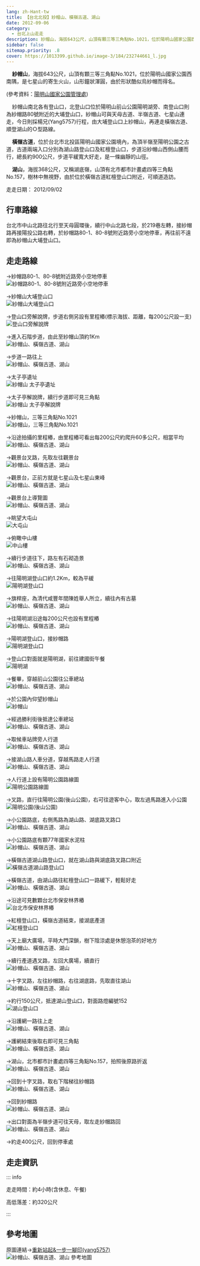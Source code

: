 ```yaml
---
lang: zh-Hant-tw
title: 【台北北投】紗帽山、橫嶺古道、湖山
date: 2012-09-06
category: 
  - 台北上山走走
description: 紗帽山，海拔643公尺，山頂有顆三等三角點No.1021，位於陽明山國家公園西南隅，是七星山的寄生火山，山形鐘狀渾圓，由於形狀酷似烏紗帽而得名。紗帽山南北各有登山口，北登山口位於陽明山前山公園陽明湖旁、南登山口則為紗帽路80號附近的大埔登山口，紗帽山可與天母古道、半嶺古道、七星山連走，今日則採楊兄(Yang5757)行程，由大埔登山口上紗帽山，再連走橫嶺古道、順登湖山的Ｏ型路線。
sidebar: false
sitemap.priority: .8
cover: https://1013399.github.io/image-3/184/232744661_l.jpg
---
```


    **紗帽山**，海拔643公尺，山頂有顆三等三角點No.1021，位於陽明山國家公園西南隅，是七星山的寄生火山，山形鐘狀渾圓，由於形狀酷似烏紗帽而得名。

(參考資料：[陽明山國家公園管理處](http://www.ymsnp.gov.tw/nweb/index.php?option=com_linemap&view=linemap&id=19&Itemid=132))  

    紗帽山南北各有登山口，北登山口位於陽明山前山公園陽明湖旁、南登山口則為紗帽路80號附近的大埔登山口，紗帽山可與天母古道、半嶺古道、七星山連走，今日則採楊兄(Yang5757)行程，由大埔登山口上紗帽山，再連走橫嶺古道、順登湖山的Ｏ型路線。  

<!-- more -->

    **橫嶺古道**，位於台北市北投區陽明山國家公園境內，為頂半嶺至陽明公園之古道，古道兩端入口分別為湖山路登山口及紅檀登山口，步道沿紗帽山西側山腰而行，總長約900公尺，步道平緩寬大好走，是一條幽靜的山徑。  

    **湖山**，海拔368公尺，又稱湖底嶺，山頂有北市都市計畫處四等三角點No.157，樹林中無視野，由於位於橫嶺古道紅檀登山口附近，可順道造訪。

走走日期： 2012/09/02

## 行車路線 
台北市中山北路往北行至天母圓環後，續行中山北路七段，於219巷左轉，接紗帽路再接陽投公路右轉，於紗帽路80-1、80-8號附近路旁小空地停車，再往前不遠即為紗帽山大埔登山口。

## 走走路線
→紗帽路80-1、80-8號附近路旁小空地停車  
![紗帽路80-1、80-8號附近路旁小空地停車](https://1013399.github.io/image-3/184/232744544_l.jpg)

→紗帽山大埔登山口  
![紗帽山大埔登山口](https://1013399.github.io/image-3/184/232744620_l.jpg)

→登山口旁解說牌，步道右側另設有里程樁(標示海拔、距離，每200公尺設一支)  
![登山口旁解說牌](https://1013399.github.io/image-3/184/232744631_l.jpg)

→進入石階步道，由此至紗帽山頂約1Km  
![紗帽山、橫嶺古道、湖山](https://1013399.github.io/image-3/184/232744633_l.jpg)

→步道一路往上  
![紗帽山、橫嶺古道、湖山](https://1013399.github.io/image-3/184/232744638_l.jpg)

→太子亭遺址  
![紗帽山 太子亭遺址](https://1013399.github.io/image-3/184/232744642_l.jpg)

→太子亭解說牌，續行步道即可見三角點  
![紗帽山 太子亭解說牌](https://1013399.github.io/image-3/184/232744645_l.jpg)

→紗帽山，三等三角點No.1021  
![紗帽山，三等三角點No.1021](https://1013399.github.io/image-3/184/232744647_l.jpg)

→沿途拍攝的里程樁，由里程樁可看出每200公尺約爬升60多公尺，相當平均  
![紗帽山、橫嶺古道、湖山](https://1013399.github.io/image-3/184/232744626_l.jpg)

→觀景台叉路，先取左往觀景台  
![紗帽山、橫嶺古道、湖山](https://1013399.github.io/image-3/184/232744649_l.jpg)

→觀景台，正前方就是七星山及七星山東峰  
![紗帽山、橫嶺古道、湖山](https://1013399.github.io/image-3/184/232744661_l.jpg)

→觀景台上導覽圖  
![紗帽山、橫嶺古道、湖山](https://1013399.github.io/image-3/184/232744669_l.jpg)

→眺望大屯山  
![大屯山](https://1013399.github.io/image-3/184/232744666_l.jpg)

→俯瞰中山樓  
![中山樓](https://1013399.github.io/image-3/184/232744673_l.jpg)

→續行步道往下，路左有石砌造景  
![紗帽山、橫嶺古道、湖山](https://1013399.github.io/image-3/184/232744676_l.jpg)

→往陽明湖登山口約1.2Km，較為平緩  
![陽明湖登山口](https://1013399.github.io/image-3/184/232744681_l.jpg)

→旗桿座，為清代咸豐年間陳姓舉人所立，續往內有古墓  
![紗帽山、橫嶺古道、湖山](https://1013399.github.io/image-3/184/232744690_l.jpg)

→往陽明湖沿途每200公尺也設有里程樁  
![紗帽山、橫嶺古道、湖山](https://1013399.github.io/image-3/184/232744695_l.jpg)

→陽明湖登山口，接紗帽路  
![陽明湖登山口](https://1013399.github.io/image-3/184/232744701_l.jpg)

→登山口對面就是陽明湖，前往建國街午餐  
![陽明湖](https://1013399.github.io/image-3/184/232744713_l.jpg)

→餐畢，穿越前山公園往公車總站  
![紗帽山、橫嶺古道、湖山](https://1013399.github.io/image-3/184/232744717_l.jpg)

→於公園內仰望紗帽山  
![紗帽山](https://1013399.github.io/image-3/184/232744720_l.jpg)

→經過勝利街後抵達公車總站  
![紗帽山、橫嶺古道、湖山](https://1013399.github.io/image-3/184/232744722_l.jpg)

→取候車站牌旁人行道  
![紗帽山、橫嶺古道、湖山](https://1013399.github.io/image-3/184/232744723_l.jpg)

→接湖山路人車分道，穿越馬路走人行道  
![紗帽山、橫嶺古道、湖山](https://1013399.github.io/image-3/184/232744724_l.jpg)

→人行道上設有陽明公園路線圖  
![陽明公園路線圖](https://1013399.github.io/image-3/184/232744728_l.jpg)

→叉路，直行往陽明公園(後山公園)，右可往遊客中心，取左過馬路進入小公園  
![陽明公園(後山公園)](https://1013399.github.io/image-3/184/232744730_l.jpg)

→小公園路底，右側馬路為湖山路、湖底路叉路口  
![紗帽山、橫嶺古道、湖山](https://1013399.github.io/image-3/184/232744731_l.jpg)

→小公園路底有顆77年國家水泥柱  
![紗帽山、橫嶺古道、湖山](https://1013399.github.io/image-3/184/232744743_l.jpg)

→橫嶺古道湖山路登山口，就在湖山路與湖底路叉路口附近  
![橫嶺古道湖山路登山口](https://1013399.github.io/image-3/184/232744757_l.jpg)

→橫嶺古道，由湖山路往紅檀登山口一路緩下，輕鬆好走  
![紗帽山、橫嶺古道、湖山](https://1013399.github.io/image-3/184/232744768_l.jpg)

→沿途可見數顆台北市保安林界樁  
![台北市保安林界樁](https://1013399.github.io/image-3/184/232744775_l.jpg)

→紅檀登山口，橫嶺古道結束，接湖底產道  
![紅檀登山口](https://1013399.github.io/image-3/184/232744782_l.jpg)

→天上廟大廣場，平時大門深鎖，樹下陰涼處是休憩泡茶的好地方  
![紗帽山、橫嶺古道、湖山](https://1013399.github.io/image-3/184/232744784_l.jpg)

→續行產道遇叉路，左回大廣場，續直行  
![紗帽山、橫嶺古道、湖山](https://1013399.github.io/image-3/184/232744791_l.jpg)

→十字叉路，左往紗帽路，右往湖底路，先取直往湖山  
![紗帽山、橫嶺古道、湖山](https://1013399.github.io/image-3/184/232744795_l.jpg)

→約行150公尺，抵達湖山登山口，對面路燈編號152  
![湖山登山口](https://1013399.github.io/image-3/184/232744796_l.jpg)

→沿護網一路往上走  
![紗帽山、橫嶺古道、湖山](https://1013399.github.io/image-3/184/232744801_l.jpg)

→護網結束後取右即可見三角點  
![紗帽山、橫嶺古道、湖山](https://1013399.github.io/image-3/184/232744803_l.jpg)

→湖山，北市都市計畫處四等三角點No.157，拍照後原路折返  
![紗帽山、橫嶺古道、湖山](https://1013399.github.io/image-3/184/232744809_l.jpg)

→回到十字叉路，取右下階梯往紗帽路  
![紗帽山、橫嶺古道、湖山](https://1013399.github.io/image-3/184/232744812_l.jpg)

→回到紗帽路  
![紗帽山、橫嶺古道、湖山](https://1013399.github.io/image-3/184/232744813_l.jpg)

→出口對面為半嶺步道可往天母，取左走紗帽路回  
![紗帽山、橫嶺古道、湖山](https://1013399.github.io/image-3/184/232744817_l.jpg)

→約走400公尺，回到停車處

## 走走資訊

::: info

走走時間：約4小時(含休息、午餐)

高低落差：約320公尺

:::

## 參考地圖
原圖連結→[重新站起&一步一腳印(yang5757)](http://blog.xuite.net/yang5757/blog/28056038)  
![紗帽山、橫嶺古道、湖山 參考地圖](https://1013399.github.io/image-3/184/232744848_l.jpg)